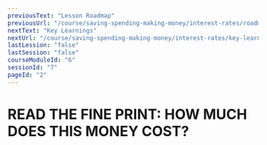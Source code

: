 ```yaml
---
previousText: "Lesson Roadmap"
previousUrl: "/course/saving-spending-making-money/interest-rates/roadmap"
nextText: "Key Learnings"
nextUrl: "/course/saving-spending-making-money/interest-rates/key-learnings"
lastLession: "false"
lastSession: "false"
courseModuleId: "6"
sessionId: "7"
pageId: "2"
---
```



# READ THE FINE PRINT: HOW MUCH DOES THIS MONEY COST?

<sparkle-video-player src="./animation/m2l3.mp4" />
